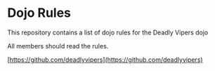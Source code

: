 Dojo Rules
==========

This repository contains a list of dojo rules for the Deadly Vipers dojo

All members should read the rules.

[https://github.com/deadlyvipers](https://github.com/deadlyvipers)
